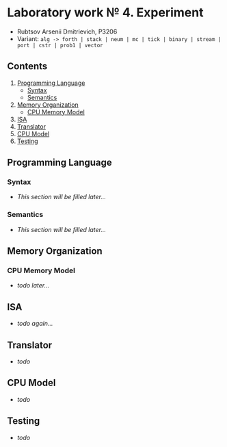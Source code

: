 # Laboratory work № 4. Experiment
- Rubtsov Arsenii Dmitrievich, P3206
- Variant: `alg -> forth | stack | neum | mc | tick | binary | stream | port | cstr | prob1 | vector`

## Contents
1. [Programming Language](#programming-language)  
   - [Syntax](#syntax)  
   - [Semantics](#semantics)
2. [Memory Organization](#memory-organization)
   - [CPU Memory Model](#cpu-memory-model)
4. [ISA](#isa)
5. [Translator](#translator)
6. [CPU Model](#cpu-model)
7. [Testing](#testing)

## Programming Language

### Syntax
- *This section will be filled later...*
### Semantics
- *This section will be filled later...*

## Memory Organization
### CPU Memory Model
  - *todo later...*
## ISA 
  - *todo again...*
## Translator
  - *todo*
## CPU Model
  - *todo*
## Testing
  - *todo*

